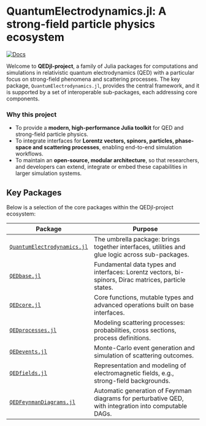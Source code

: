 # QuantumElectrodynamics.jl: A strong-field particle physics ecosystem

[![Docs](https://img.shields.io/badge/docs-stable-blue)](https://qedjl-project.github.io/QuantumElectrodynamics.jl/stable/)  

Welcome to **QEDjl-project**, a family of Julia packages for computations and simulations in relativistic quantum electrodynamics (QED) with a particular focus on strong-field phenomena and scattering processes. The key package, `QuantumElectrodynamics.jl`, provides the central framework, and it is supported by a set of interoperable sub-packages, each addressing core components.

### Why this project  
- To provide a **modern, high-performance Julia toolkit** for QED and strong-field particle physics.  
- To integrate interfaces for **Lorentz vectors, spinors, particles, phase-space and scattering processes**, enabling end-to-end simulation workflows.  
- To maintain an **open-source, modular architecture**, so that researchers, and developers can extend, integrate or embed these capabilities in larger simulation systems.

## Key Packages  
Below is a selection of the core packages within the QEDjl-project ecosystem:

| Package | Purpose |
|---------|---------|
| [`QuantumElectrodynamics.jl`](https://github.com/QEDjl-project/QuantumElectrodynamics.jl/) | The umbrella package: brings together interfaces, utilities and glue logic across sub-packages. |
| [`QEDbase.jl`](https://github.com/QEDjl-project/QEDbase.jl/) | Fundamental data types and interfaces: Lorentz vectors, bi-spinors, Dirac matrices, particle states.|
| [`QEDcore.jl`](https://github.com/QEDjl-project/QEDcore.jl/) | Core functions, mutable types and advanced operations built on base interfaces.|
| [`QEDprocesses.jl`](https://github.com/QEDjl-project/QEDprocesses.jl/) | Modeling scattering processes: probabilities, cross sections, process definitions. |
| [`QEDevents.jl`](https://github.com/QEDjl-project/QEDevents.jl/) | Monte-Carlo event generation and simulation of scattering outcomes. |
| [`QEDfields.jl`](https://github.com/QEDjl-project/QEDfields.jl/) | Representation and modeling of electromagnetic fields, e.g., strong-field backgrounds.|
| [`QEDFeynmanDiagrams.jl`](https://github.com/QEDjl-project/QEDFeynmanDiagrams.jl/) | Automatic generation of Feynman diagrams for perturbative QED, with integration into computable DAGs.|

